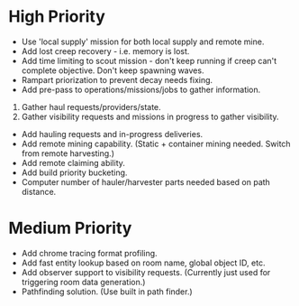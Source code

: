 # High Priority

- Use 'local supply' mission for both local supply and remote mine.
- Add lost creep recovery - i.e. memory is lost.
- Add time limiting to scout mission - don't keep running if creep can't complete objective. Don't keep spawning waves.
- Rampart priorization to prevent decay needs fixing.
- Add pre-pass to operations/missions/jobs to gather information.
1. Gather haul requests/providers/state.
2. Gather visibility requests and missions in progress to gather visibility.
- Add hauling requests and in-progress deliveries.
- Add remote mining capability. (Static + container mining needed. Switch from remote harvesting.)
- Add remote claiming ability.
- Add build priority bucketing.
- Computer number of hauler/harvester parts needed based on path distance.

# Medium Priority

- Add chrome tracing format profiling.
- Add fast entity lookup based on room name, global object ID, etc.
- Add observer support to visibility requests. (Currently just used for triggering room data generation.)
- Pathfinding solution. (Use built in path finder.)